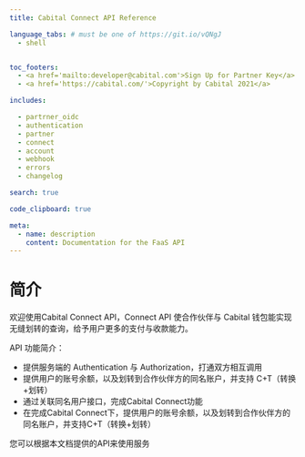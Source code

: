 ```yaml
---
title: Cabital Connect API Reference

language_tabs: # must be one of https://git.io/vQNgJ
  - shell


toc_footers:
  - <a href='mailto:developer@cabital.com'>Sign Up for Partner Key</a>
  - <a href='https://cabital.com/'>Copyright by Cabital 2021</a>

includes:

  - partrner_oidc
  - authentication
  - partner
  - connect
  - account
  - webhook
  - errors
  - changelog

search: true

code_clipboard: true

meta:
  - name: description
    content: Documentation for the FaaS API
---
```


# 简介

欢迎使用Cabital Connect API，Connect API 使合作伙伴与 Cabital 钱包能实现无缝划转的查询，给予用户更多的支付与收款能力。


API 功能简介：

- 提供服务端的 Authentication 与 Authorization，打通双方相互调用
- 提供用户的账号余额，以及划转到合作伙伴方的同名账户，并支持 C+T（转换+划转）
- 通过关联同名用户接口，完成Cabital Connect功能
- 在完成Cabital Connect下，提供用户的账号余额，以及划转到合作伙伴方的同名账户，并支持C+T（转换+划转）

您可以根据本文档提供的API来使用服务


